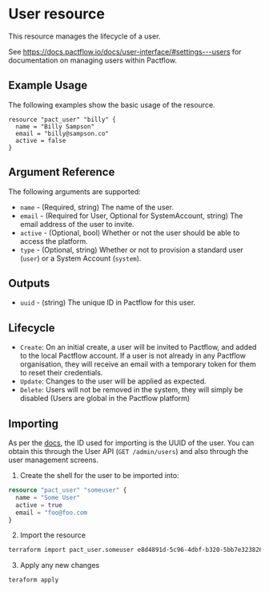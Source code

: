 # User resource

This resource manages the lifecycle of a user.

See https://docs.pactflow.io/docs/user-interface/#settings---users for documentation on managing users within Pactflow.

## Example Usage
The following examples show the basic usage of the resource.

```hcl
resource "pact_user" "billy" {
  name = "Billy Sampson"
  email = "billy@sampson.co"
  active = false
}
```

## Argument Reference

The following arguments are supported:

* `name` - (Required, string) The name of the user.
* `email` - (Required for User, Optional for SystemAccount, string) The email address of the user to invite.
* `active` - (Optional, bool) Whether or not the user should be able to access the platform.
* `type` - (Optional, string) Whether or not to provision a standard user (`user`) or a System Account (`system`).

## Outputs

* `uuid` - (string) The unique ID in Pactflow for this user.

## Lifecycle

* `Create`: On an initial create, a user will be invited to Pactflow, and added to the local Pactflow account. If a user is not already in any Pactflow organisation, they will receive an email with a temporary token for them to reset their credentials.
* `Update`: Changes to the user will be applied as expected.
* `Delete`: Users will not be removed in the system, they will simply be disabled (Users are global in the Pactflow platform)

## Importing

As per the [docs](https://www.terraform.io/docs/import/usage.html), the ID used for importing is the UUID of the user. You can obtain this through the User API (`GET /admin/users`) and also through the user management screens.

1. Create the shell for the user to be imported into:

```tf
resource "pact_user" "someuser" {
  name = "Some User"
  active = true
  email = "foo@foo.com
}
```

2. Import the resource
```sh
terraform import pact_user.someuser e8d4891d-5c96-4dbf-b320-5bb7e3238269
```

3. Apply any new changes
```sh
teraform apply
```